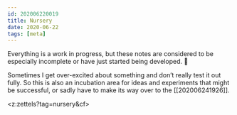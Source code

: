```yaml
---
id: 202006220019
title: Nursery
date: 2020-06-22
tags: [meta]
---
```


Everything is a work in progress, but these notes are considered to be especially incomplete or have just started being developed. 🌱

Sometimes I get over-excited about something and don’t really test it out fully. So this is also an incubation area for ideas and experiments that might be successful, or sadly have to make its way over to the [[202006241926]].

<z:zettels?tag=nursery&cf>
